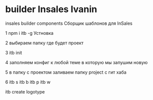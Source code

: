 # builder Insales Ivanin
insales builder components
Сборщик шаблонов для InSales

1 npm i itb -g Устновка

2 выбираем папку где будет проект

3 itb init

4 заполняем конфиг к любой теме в которую мы запушим новую

5 в папку с проектом заливаем папку project с гит хаба

6 itb s itb b itb p itb w

itb create logotype

